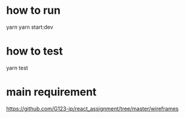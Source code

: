 # how to run
yarn
yarn start:dev

# how to test
yarn test

# main requirement
https://github.com/G123-jp/react_assignment/tree/master/wireframes
